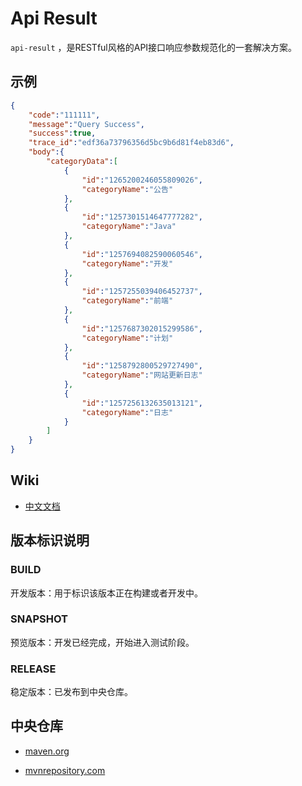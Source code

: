 # Api Result

`api-result` ，是RESTful风格的API接口响应参数规范化的一套解决方案。

## 示例

```json
{
    "code":"111111",
    "message":"Query Success",
    "success":true,
    "trace_id":"edf36a73796356d5bc9b6d81f4eb83d6",
    "body":{
        "categoryData":[
            {
                "id":"1265200246055809026",
                "categoryName":"公告"
            },
            {
                "id":"1257301514647777282",
                "categoryName":"Java"
            },
            {
                "id":"1257694082590060546",
                "categoryName":"开发"
            },
            {
                "id":"1257255039406452737",
                "categoryName":"前端"
            },
            {
                "id":"1257687302015299586",
                "categoryName":"计划"
            },
            {
                "id":"1258792800529727490",
                "categoryName":"网站更新日志"
            },
            {
                "id":"1257256132635013121",
                "categoryName":"日志"
            }
        ]
    }
}
```

## Wiki

- [中文文档](https://github.com/fengwenyi/api-result/wiki) 


## 版本标识说明

### BUILD

开发版本：用于标识该版本正在构建或者开发中。

### SNAPSHOT

预览版本：开发已经完成，开始进入测试阶段。

### RELEASE

稳定版本：已发布到中央仓库。


## 中央仓库

- [maven.org](https://search.maven.org/search?q=g:com.fengwenyi%20AND%20a:api-result&core=gav)

- [mvnrepository.com](https://mvnrepository.com/artifact/com.fengwenyi/api-result) 

